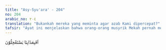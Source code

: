 ```yaml
---
title: "Asy-Syu'ara' - 204"
no: 204
arabic_no: ٢٠٤
translation: "Bukankah mereka yang meminta agar azab Kami dipercepat?"
tafsir: "Ayat ini menjelaskan bahwa orang-orang musyrik Mekah pernah mengejek Nabi Muhammad dengan menanyakan kapan azab yang dijanjikan itu akan menimpa mereka. Pertanyaan mereka itu dijawab Allah melalui ayat ini dengan mengatakan, \"Apakah mereka minta dipercepat datangnya azab yang Kami janjikan itu?\" Sebenarnya mereka tidak perlu menanyakan kapan azab yang diancamkan Allah itu datang. Mereka cukup memperhatikan malapetaka yang telah menimpa umat-umat dahulu yang telah mendustakan para rasul yang diutus Allah kepada mereka. Padahal umat-umat dahulu itu adalah umat yang gagah perkasa dan mempunyai kemampuan untuk memakmurkan negara mereka, tetapi tidak seorang pun di antara mereka yang sanggup mengelakkan diri dari azab Allah."
---
```

اَفَبِعَذَابِنَا يَسْتَعْجِلُوْنَ  